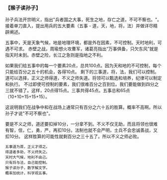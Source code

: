 ### 【猴子读孙子】

孙子兵法开宗明义，指出"兵者国之大事，死生之地，存亡之道，不可不察也。"。
接着单刀直入，提出用兵的五大要素（五事 - 道，天，地，将，法）并做详尽精辟阐述。

五事中，天是天象气候，地是地理环境，都是外在因素，不可控制。天时地利，可遇不可求。
赤壁之战，周瑜想火攻曹军，诸葛亮指出“万事俱备，只欠东风”就是指天时未到。赤壁之险，长江之急则是指地之不利。

如果我们给五事中的每一个要素20点，总共100点。因为天和地的不可控制，每个只能给百分之五十的机会，各得10点。
剩下的三事道，将，法，我们可以控制。道可以选择，正义之师得道，不义之师失道。将领可以甄选和培养，纪律可以制定和执行。
不过即使可控制的要素，我们很难百分之百到位。我们要能做到四分之三就不错了。这样，20点得15点。三事共得45点。五事总和65点（10+10+15+15+15）。

这说明我们在战争中和在战场上通常只有百分之六十五的胜算。概率不高啊。所以孙子才说"不可不察也"。

要是不义之师，道还要扣掉10分，一分拿不到。不义不仅无助，而且将领也很难有智，信，仁，勇，严，再扣10分。法制也就不会严明，士兵不会忠诚善战，又扣10分。
这样胜算的可能性就剩百分之三十五了。所以不义之师必败。
~~~
五事道为首，正义才得之。
得道者多助，不义终失之。
天时大气候，地利不由己。
只有将与法，自己能控制。
猴子读孙子，数字解文字。
概率加统计，科学观五事。
~~~
